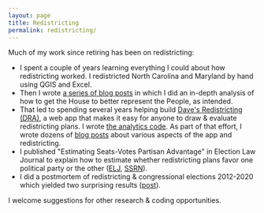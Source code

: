 ```yaml
---
layout: page
title: Redistricting
permalink: redistricting/
---
```


Much of my work since retiring has been on redistricting:

*   I spent a couple of years learning everything I could about how redistricting worked.
    I redistricted North Carolina and Maryland by hand using QGIS and Excel.
*   Then I wrote [a series of blog posts](https://medium.com/redistricting-deep-dive)
    in which I did an in-depth analysis of how to get the House to better represent the People, as intended.
*   That led to spending several years helping build [Dave's Redistricting (DRA)](https://davesredistricting.org/),
    a web app that makes it easy for anyone to draw & evaluate redistricting plans. 
    I wrote [the analytics code](https://github.com/dra2020/dra-analytics). 
    As part of that effort, I wrote dozens of [blog posts](https://medium.com/dra-2020) about various aspects of the app and redistricting.
*   I published "Estimating Seats-Votes Partisan Advantage" in Election Law Journal
    to explain how to estimate whether redistricting plans favor one political party or the other
    ([ELJ](https://www.liebertpub.com/doi/10.1089/elj.2022.0031), 
    [SSRN](https://papers.ssrn.com/sol3/papers.cfm?abstract_id=3996574)).
*   I did a postmortem of redistricting & congressional elections 2012-2020 
    which yielded two surprising results ([post](https://alecramsay.github.io/ushouse/)).

I welcome suggestions for other research & coding opportunities.
